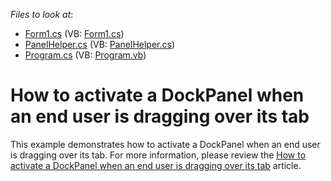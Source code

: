 <!-- default file list -->
*Files to look at*:

* [Form1.cs](./CS/WindowsFormsApplication2/Form1.cs) (VB: [Form1.cs](./VB/WindowsFormsApplication2/Form1.cs))
* [PanelHelper.cs](./CS/WindowsFormsApplication2/PanelHelper.cs) (VB: [PanelHelper.cs](./VB/WindowsFormsApplication2/PanelHelper.cs))
* [Program.cs](./CS/WindowsFormsApplication2/Program.cs) (VB: [Program.vb](./VB/WindowsFormsApplication2/Program.vb))
<!-- default file list end -->
# How to activate a DockPanel when an end user is dragging over its tab


<p>This example demonstrates how to activate a DockPanel when an end user is dragging over its tab. For more information, please review the <a href="https://www.devexpress.com/Support/Center/p/A2436">How to activate a DockPanel when an end user is dragging over its tab</a> article.</p>

<br/>


